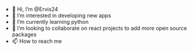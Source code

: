 - 👋 Hi, I’m @Ervis24
- 👀 I’m interested in developing new apps
- 🌱 I’m currently learning python
- 💞️ I’m looking to collaborate on react projects to add more open source packages
- 📫 How to reach me 

<!---
Ervis24/Ervis24 is a ✨ special ✨ repository because its `README.md` (this file) appears on your GitHub profile.
You can click the Preview link to take a look at your changes.
--->
